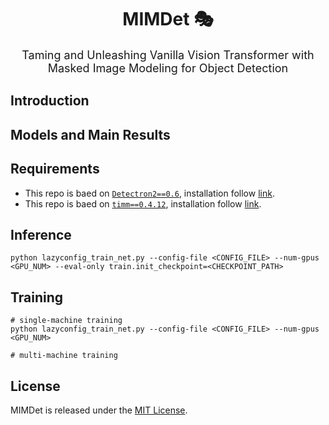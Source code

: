 <div align="center">
<h1>MIMDet &#127917;</h1>
<span><font size="4", >Taming and Unleashing Vanilla Vision Transformer
with Masked Image Modeling for Object Detection</font></span>
</div>


## Introduction


## Models and Main Results


## Requirements

* This repo is baed on [`Detectron2==0.6`](https://github.com/facebookresearch/detectron2), installation follow [link](https://detectron2.readthedocs.io/tutorials/install.html).
* This repo is baed on [`timm==0.4.12`](https://github.com/rwightman/pytorch-image-models), installation follow [link](https://fastai.github.io/timmdocs/).

## Inference

```
python lazyconfig_train_net.py --config-file <CONFIG_FILE> --num-gpus <GPU_NUM> --eval-only train.init_checkpoint=<CHECKPOINT_PATH>
```

## Training

```
# single-machine training
python lazyconfig_train_net.py --config-file <CONFIG_FILE> --num-gpus <GPU_NUM>

# multi-machine training
```

## License

MIMDet is released under the [MIT License](LICENSE).
